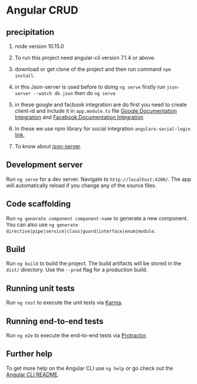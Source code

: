 # Angular CRUD

## precipitation
	
1) node version 10.15.0
	
2) To run this project need angular-cli version 7.1.4 or above.
	
3) download or get clone of the project and then run command `npm install`.

4) in this Json-server is used before to doing  `ng serve` firstly run `json-server --watch db.json` then do `ng serve` 
	
5) in these google and facbook integration are do first you need to create client-id and include it in `app.module.ts` file [Google Documentation Integration](https://developers.google.com/identity/sign-in/web/sign-in) and [Facebook Documentation Integration](https://developers.facebook.com/docs)
	
6) In these we use npm library for social integration `angularx-social-login` [link](https://www.npmjs.com/package/angularx-social-login).

7) To know about [json-server](https://github.com/typicode/json-server).
	
	
## Development server

Run `ng serve` for a dev server. Navigate to `http://localhost:4200/`. The app will automatically reload if you change any of the source files.

## Code scaffolding

Run `ng generate component component-name` to generate a new component. You can also use `ng generate directive|pipe|service|class|guard|interface|enum|module`.

## Build

Run `ng build` to build the project. The build artifacts will be stored in the `dist/` directory. Use the `--prod` flag for a production build.

## Running unit tests

Run `ng test` to execute the unit tests via [Karma](https://karma-runner.github.io).

## Running end-to-end tests

Run `ng e2e` to execute the end-to-end tests via [Protractor](http://www.protractortest.org/).

## Further help

To get more help on the Angular CLI use `ng help` or go check out the [Angular CLI README](https://github.com/angular/angular-cli/blob/master/README.md).
